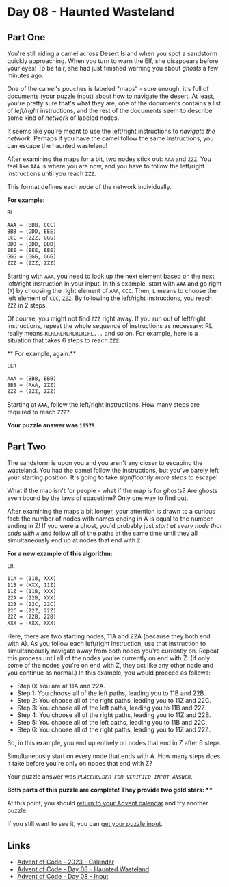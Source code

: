 # Day 08 - Haunted Wasteland

## Part One

You're still riding a camel across Desert Island when
you spot a sandstorm quickly approaching.
When you turn to warn the Elf, she disappears before your eyes!
To be fair, she had just finished warning you about *ghosts* a few minutes ago.

One of the camel's pouches is labeled "maps" -
sure enough,
it's full of documents (your puzzle input) about how to navigate the desert.
At least, you're pretty sure that's what they are;
one of the documents contains a list of *left/right* instructions,
and the rest of the documents seem to
describe some kind of *network* of labeled nodes.

It seems like you're meant to use the left/right instructions to
*navigate the network*.
Perhaps if you have the camel follow the same instructions,
you can escape the haunted wasteland!

After examining the maps for a bit,
two nodes stick out: `AAA` and `ZZZ`.
You feel like `AAA` is where you are now,
and you have to follow the left/right instructions until you reach `ZZZ`.

This format defines each *node* of the network individually.

**For example:**

```txt
RL

AAA = (BBB, CCC)
BBB = (DDD, EEE)
CCC = (ZZZ, GGG)
DDD = (DDD, DDD)
EEE = (EEE, EEE)
GGG = (GGG, GGG)
ZZZ = (ZZZ, ZZZ)
```

Starting with `AAA`,
you need to look up the next element based on
the next left/right instruction in your input.
In this example,
start with `AAA` and go right (`R`)
by choosing the right element of `AAA`, `CCC`.
Then, `L` means to choose the left element of `CCC`, `ZZZ`.
By following the left/right instructions, you reach `ZZZ` in 2 steps.

Of course, you might not find `ZZZ` right away.
If you run out of left/right instructions,
repeat the whole sequence of instructions as necessary:
RL really means `RLRLRLRLRLRLRLRL...` and so on.
For example, here is a situation that takes 6 steps to reach `ZZZ`:

** For example, again:**

```txt
LLR

AAA = (BBB, BBB)
BBB = (AAA, ZZZ)
ZZZ = (ZZZ, ZZZ)
```

Starting at `AAA`,
follow the left/right instructions.
How many steps are required to reach `ZZZ`?

**Your puzzle answer was `16579`**.

## Part Two

The sandstorm is upon you and you aren't any closer to escaping the wasteland.
You had the camel follow the instructions,
but you've barely left your starting position.
It's going to take *significantly more steps* to escape!

What if the map isn't for people -
what if the map is for *ghosts*?
Are ghosts even bound by the laws of spacetime?
Only one way to find out.

After examining the maps a bit longer,
your attention is drawn to a curious fact:
the number of nodes with names ending in A is equal to the number ending in Z!
If you were a ghost,
you'd probably just *start at every node that*
*ends with `A`* and follow all of the paths at the same time until
they all simultaneously end up at nodes that end with `Z`.

**For a new example of this algorithm:**

```txt
LR

11A = (11B, XXX)
11B = (XXX, 11Z)
11Z = (11B, XXX)
22A = (22B, XXX)
22B = (22C, 22C)
22C = (22Z, 22Z)
22Z = (22B, 22B)
XXX = (XXX, XXX)
```

Here, there are two starting nodes,
11A and 22A (because they both end with A).
As you follow each left/right instruction,
use that instruction to
simultaneously navigate away from both nodes you're currently on.
Repeat this process until all of the nodes you're currently on end with Z.
(If only some of the nodes you're on end with Z,
they act like any other node and you continue as normal.)
In this example, you would proceed as follows:

- Step 0: You are at 11A and 22A.
- Step 1: You choose all of the left paths, leading you to 11B and 22B.
- Step 2: You choose all of the right paths, leading you to 11Z and 22C.
- Step 3: You choose all of the left paths, leading you to 11B and 22Z.
- Step 4: You choose all of the right paths, leading you to 11Z and 22B.
- Step 5: You choose all of the left paths, leading you to 11B and 22C.
- Step 6: You choose all of the right paths, leading you to 11Z and 22Z.

So, in this example, you end up entirely on nodes that
end in Z after 6 steps.

Simultaneously start on every node that ends with A.
How many steps does it take before you're only on nodes that end with Z?

Your puzzle answer was *`PLACEHOLDER FOR VERIFIED INPUT ANSWER`*.

**Both parts of this puzzle are complete!
They provide two gold stars: \*\***

At this point,
you should [return to your Advent calendar][aoc-calendar] and
try another puzzle.

If you still want to see it,
you can [get your puzzle input][aoc-day08-input].

## Links


- [Advent of Code - 2023 - Calendar][aoc-calendar]
- [Advent of Code - Day 08 - Haunted Wasteland][aoc-day08]
- [Advent of Code - Day 08 - Input][aoc-day08-input]

<!-- Hidden References -->
[aoc-calendar]: https://adventofcode.com/2023 "Advent of Code - Year/Calendar"
[aoc-day08]: https://adventofcode.com/2023/day/8 "Advent of Code - Day 08"
[aoc-day08-input]: https://adventofcode.com/2023/day/8/input "Advent of Code - Day 04 - Input"